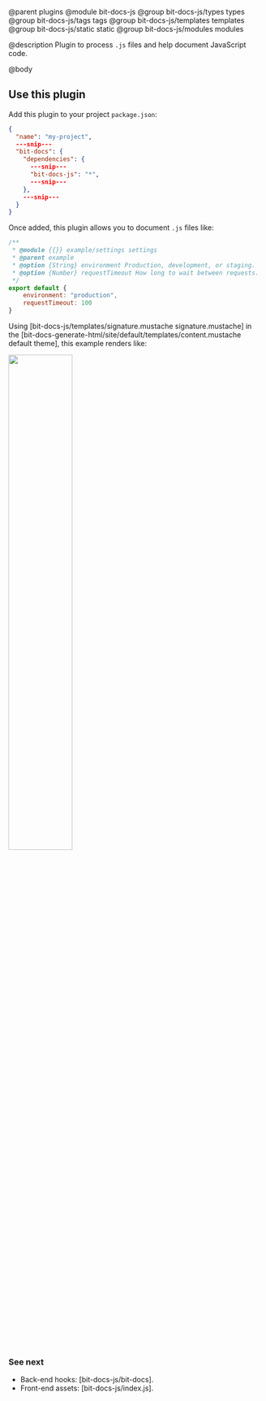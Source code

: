 @parent plugins
@module bit-docs-js
@group bit-docs-js/types types
@group bit-docs-js/tags tags
@group bit-docs-js/templates templates
@group bit-docs-js/static static
@group bit-docs-js/modules modules

@description Plugin to process `.js` files and help document JavaScript code.

@body

## Use this plugin

Add this plugin to your project `package.json`:

```json
{
  "name": "my-project",
  ---snip---
  "bit-docs": {
    "dependencies": {
      ---snip---
      "bit-docs-js": "*",
      ---snip---
    },
    ---snip---
  }
}
```

Once added, this plugin allows you to document `.js` files like:

```js
/**
 * @module {{}} example/settings settings
 * @parent example
 * @option {String} environment Production, development, or staging.
 * @option {Number} requestTimeout How long to wait between requests.
 */
export default {
    environment: "production",
    requestTimeout: 100
}
```

 Using [bit-docs-js/templates/signature.mustache signature.mustache] in the
 [bit-docs-generate-html/site/default/templates/content.mustache default theme],
 this example renders like:

<img src="https://user-images.githubusercontent.com/990216/30096690-7e01d47c-929f-11e7-9eac-bbe97f4f1a7f.png" width="50%" />

### See next

- Back-end hooks: [bit-docs-js/bit-docs].
- Front-end assets: [bit-docs-js/index.js].
